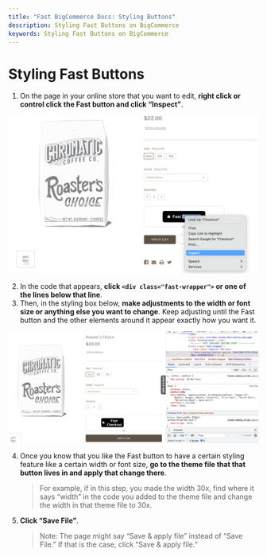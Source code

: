 ```yaml
---
title: "Fast BigCommerce Docs: Styling Buttons"
description: Styling Fast Buttons on BigCommerce
keywords: Styling Fast Buttons on BigCommerce
---
```


# Styling Fast Buttons

1. On the page in your online store that you want to edit, **right click or control click the Fast button and click “Inspect”**.

<img alt="inspecting element on the Fast button on a product page" src="./images/image33.png"/>

2. In the code that appears, **click `<div class="fast-wrapper">` or one of the lines below that line**.
3. Then, in the styling box below, **make adjustments to the width or font size or anything else you want to change**. Keep adjusting until the Fast button and the other elements around it appear exactly how you want it.

<img alt="html and css in the browser" src="./images/image38.png"/>

4.  Once you know that you like the Fast button to have a certain styling feature like a certain width or font size, **go to the theme file that that button lives in and apply that change there**.

    > For example, if in this step, you made the width 30x, find where it says “width” in the code you added to the theme file and change the width in that theme file to 30x.

5.  **Click “Save File”**.
    > Note: The page might say “Save & apply file” instead of “Save File.” If that is the case, click “Save & apply file.”
